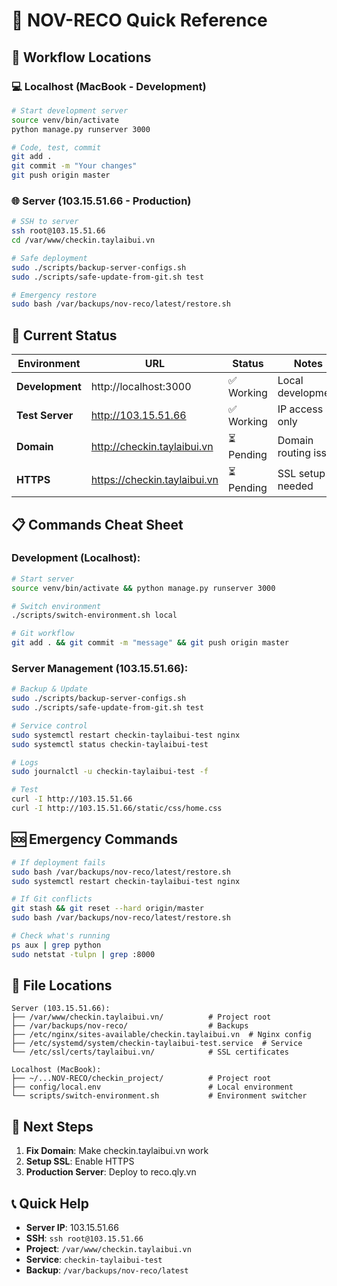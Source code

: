 # 🚀 NOV-RECO Quick Reference

## 📍 **Workflow Locations**

### 💻 **Localhost (MacBook - Development)**
```bash
# Start development server
source venv/bin/activate
python manage.py runserver 3000

# Code, test, commit
git add .
git commit -m "Your changes"
git push origin master
```

### 🌐 **Server (103.15.51.66 - Production)**
```bash
# SSH to server
ssh root@103.15.51.66
cd /var/www/checkin.taylaibui.vn

# Safe deployment
sudo ./scripts/backup-server-configs.sh
sudo ./scripts/safe-update-from-git.sh test

# Emergency restore
sudo bash /var/backups/nov-reco/latest/restore.sh
```

## 🎯 **Current Status**

| Environment | URL | Status | Notes |
|------------|-----|---------|-------|
| **Development** | http://localhost:3000 | ✅ Working | Local development |
| **Test Server** | http://103.15.51.66 | ✅ Working | IP access only |
| **Domain** | http://checkin.taylaibui.vn | ⏳ Pending | Domain routing issue |
| **HTTPS** | https://checkin.taylaibui.vn | ⏳ Pending | SSL setup needed |

## 📋 **Commands Cheat Sheet**

### Development (Localhost):
```bash
# Start server
source venv/bin/activate && python manage.py runserver 3000

# Switch environment
./scripts/switch-environment.sh local

# Git workflow
git add . && git commit -m "message" && git push origin master
```

### Server Management (103.15.51.66):
```bash
# Backup & Update
sudo ./scripts/backup-server-configs.sh
sudo ./scripts/safe-update-from-git.sh test

# Service control
sudo systemctl restart checkin-taylaibui-test nginx
sudo systemctl status checkin-taylaibui-test

# Logs
sudo journalctl -u checkin-taylaibui-test -f

# Test
curl -I http://103.15.51.66
curl -I http://103.15.51.66/static/css/home.css
```

## 🆘 **Emergency Commands**

```bash
# If deployment fails
sudo bash /var/backups/nov-reco/latest/restore.sh
sudo systemctl restart checkin-taylaibui-test nginx

# If Git conflicts
git stash && git reset --hard origin/master
sudo bash /var/backups/nov-reco/latest/restore.sh

# Check what's running
ps aux | grep python
sudo netstat -tulpn | grep :8000
```

## 🔧 **File Locations**

```
Server (103.15.51.66):
├── /var/www/checkin.taylaibui.vn/          # Project root
├── /var/backups/nov-reco/                  # Backups
├── /etc/nginx/sites-available/checkin.taylaibui.vn  # Nginx config
├── /etc/systemd/system/checkin-taylaibui-test.service  # Service
└── /etc/ssl/certs/taylaibui.vn/            # SSL certificates

Localhost (MacBook):
├── ~/...NOV-RECO/checkin_project/          # Project root
├── config/local.env                        # Local environment
└── scripts/switch-environment.sh           # Environment switcher
```

## 🎯 **Next Steps**

1. **Fix Domain**: Make checkin.taylaibui.vn work
2. **Setup SSL**: Enable HTTPS
3. **Production Server**: Deploy to reco.qly.vn

## 📞 **Quick Help**

- **Server IP**: 103.15.51.66
- **SSH**: `ssh root@103.15.51.66`
- **Project**: `/var/www/checkin.taylaibui.vn`
- **Service**: `checkin-taylaibui-test`
- **Backup**: `/var/backups/nov-reco/latest`
